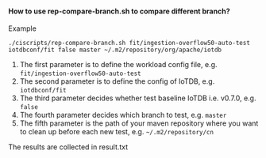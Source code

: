 #### How to use rep-compare-branch.sh to compare different branch?
Example
```
./ciscripts/rep-compare-branch.sh fit/ingestion-overflow50-auto-test iotdbconf/fit false master ~/.m2/repository/org/apache/iotdb
```

1. The first parameter is to define the workload config file, e.g. ```fit/ingestion-overflow50-auto-test```
2. The second parameter is to define the config of IoTDB, e.g. ```iotdbconf/fit```
3. The third parameter decides whether test baseline IoTDB i.e. v0.7.0, e.g. ```false```
4. The fourth parameter decides which branch to test, e.g. ```master```
5. The fifth parameter is the path of your maven repository where you want to clean up before each new test, e.g.  ```~/.m2/repository/cn```

The results are collected in result.txt